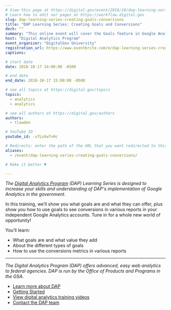 ```yaml
---
# View this page at https://digital.gov/event/2018/10/dap-learning-series-creating-goals-conversions
# Learn how to edit our pages at https://workflow.digital.gov
slug: dap-learning-series-creating-goals-conversions
title: "DAP Learning Series: Creating Goals and Conversions"
deck: ""
summary: "This online event will cover the Goals feature in Google Analytics."
host: "Digital Analytics Program"
event_organizer: "DigitalGov University"
registration_url: https://www.eventbrite.com/e/dap-learning-series-creating-goals-and-conversions-registration-42564656032
captions: 

# start date
date: 2018-10-17 14:00:00 -0500

# end date
end_date: 2018-10-17 15:00:00 -0500

# see all topics at https://digital.gov/topics
topics: 
  - analytics
  - analytics

# see all authors at https://digital.gov/authors
authors: 
  - tlowden

# YouTube ID
youtube_id: -x7LoXw7vHc

# Redirects: enter the path of the URL that you want redirected to this page
aliases: 
  - /event/dap-learning-series-creating-goals-conversions/

# Make it better ♥

---
```


_The [Digital Analytics Program](https://www.digitalgov.gov/services/dap/) (DAP) Learning Series is designed to increase your skills and understanding of DAP's implementation of Google Analytics in the government._

In this training, we’ll show you what goals are and what they can offer, plus show you how to use goals to see conversions in various reports in your independent Google Analytics accounts. Tune in for a whole new world of opportunity!

You’ll learn:

- What goals are and what value they add
- About the different types of goals
- How to use the conversions metrics in various reports

---

_The Digital Analytics Program (DAP) offers advanced, easy web analytics to federal agencies. DAP is run by the Office of Products and Programs in the GSA._

- [Learn more about DAP](https://www.digitalgov.gov/services/dap/)
- [Getting Started](https://github.com/digital-analytics-program/gov-wide-code)
- [View digital analytics training videos](https://www.youtube.com/playlist?list=PLd9b-GuOJ3nFwlyvLFUtmDpYFKezhot8P)
- [Contact the DAP team](mailto:dap@support.digitalgov.gov)
